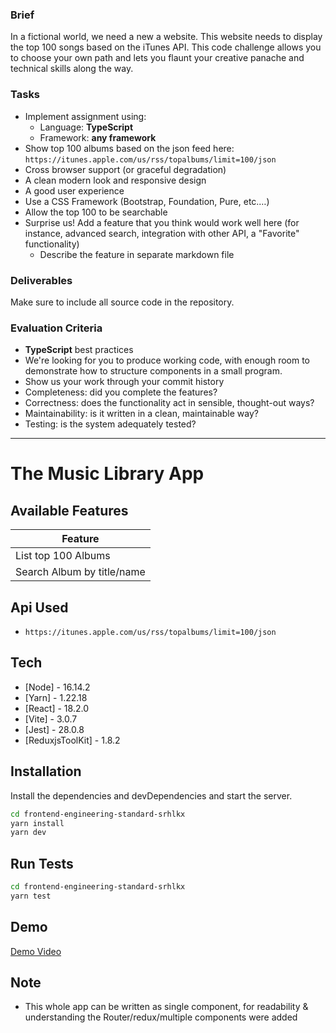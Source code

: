 ### Brief

In a fictional world, we need a new a website. This website needs to display the top 100 songs based on the iTunes API. This code challenge allows you to choose your own path and lets you flaunt your creative panache and technical skills along the way.

### Tasks

- Implement assignment using:
  - Language: **TypeScript**
  - Framework: **any framework**
- Show top 100 albums based on the json feed here: `https://itunes.apple.com/us/rss/topalbums/limit=100/json`
- Cross browser support (or graceful degradation)
- A clean modern look and responsive design
- A good user experience
- Use a CSS Framework (Bootstrap, Foundation, Pure, etc.…)
- Allow the top 100 to be searchable
- Surprise us! Add a feature that you think would work well here (for instance, advanced search, integration with other API, a "Favorite" functionality)
  - Describe the feature in separate markdown file

### Deliverables

Make sure to include all source code in the repository.

### Evaluation Criteria

- **TypeScript** best practices
- We're looking for you to produce working code, with enough room to demonstrate how to structure components in a small program.
- Show us your work through your commit history
- Completeness: did you complete the features?
- Correctness: does the functionality act in sensible, thought-out ways?
- Maintainability: is it written in a clean, maintainable way?
- Testing: is the system adequately tested?


--------------------------------------------------------------------------------------------------------------------------------------------------------
# The Music Library App


## Available Features

| Feature                    |
|----------------------------|
| List top 100 Albums        |
| Search Album by title/name |


## Api Used
- `https://itunes.apple.com/us/rss/topalbums/limit=100/json`

## Tech

- [Node] - 16.14.2
- [Yarn] - 1.22.18
- [React] - 18.2.0
- [Vite] - 3.0.7
- [Jest] - 28.0.8
- [ReduxjsToolKit] - 1.8.2

## Installation

Install the dependencies and devDependencies and start the server.

```sh
cd frontend-engineering-standard-srhlkx
yarn install
yarn dev
```


## Run Tests
```sh
cd frontend-engineering-standard-srhlkx
yarn test
```

## Demo
[Demo Video](./DemoVideo/DemoVideo.mp4)

## Note

- This whole app can be written as single component, for readability & understanding  the Router/redux/multiple components were added
